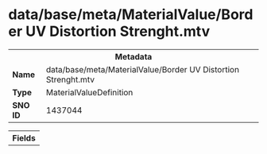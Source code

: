 <h1>data/base/meta/MaterialValue/Border UV Distortion Strenght.mtv</h1><table><tr><th colspan="100%">Metadata</th></tr><tr><td><b>Name</b></td><td>data/base/meta/MaterialValue/Border UV Distortion Strenght.mtv</td></tr><tr><td><b>Type</b></td><td>MaterialValueDefinition</td></tr><tr><td><b>SNO ID</b></td><td>1437044</td></tr></table>

<table><tr><th colspan="100%">Fields</th></tr></table>

